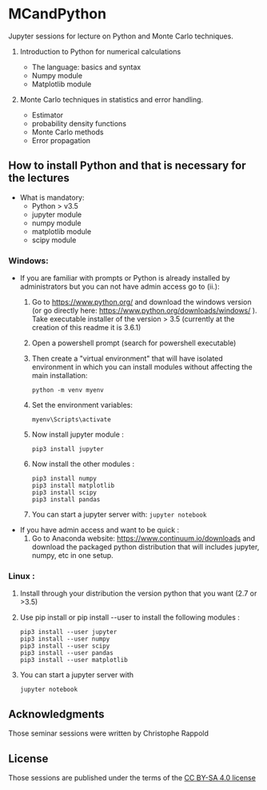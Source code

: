 # MCandPython

Jupyter sessions for lecture on Python and Monte Carlo techniques.

1. Introduction to Python for numerical calculations
   + The language: basics and syntax
   + Numpy module
   + Matplotlib module

2. Monte Carlo techniques in statistics and error handling.
   + Estimator 
   + probability density functions
   + Monte Carlo methods
   + Error propagation
   
## How to install Python and that is necessary for the lectures

  + What is mandatory:
    - Python > v3.5
    - jupyter module
    - numpy module
    - matplotlib module
    - scipy module

     
### Windows:
  - If you are familiar with prompts or Python is already installed by administrators but you can not have admin access go to (ii.):  
    1. Go to https://www.python.org/ and download the windows version (or go directly here: https://www.python.org/downloads/windows/ ). Take executable installer of the version > 3.5 (currently at the creation of this readme it is 3.6.1)
	
    2. Open a powershell prompt (search for powershell executable)
    3. Then create a "virtual environment" that will have isolated environment in which you can install modules without affecting the main installation:

        ```
        python -m venv myenv
        ```

    4. Set the environment variables:

        ```
        myenv\Scripts\activate
        ```

    5. Now install jupyter module :

        ```
        pip3 install jupyter
        ```
 
    6. Now install the other modules :

        ```
        pip3 install numpy
        pip3 install matplotlib
        pip3 install scipy
        pip3 install pandas
        ```

      7. You can start a jupyter server with:
        ```
        jupyter notebook
        ```
  - If you have admin access and want to be quick :
    1. Go to Anaconda website: https://www.continuum.io/downloads and download the packaged python distribution that will includes jupyter, numpy, etc in one setup.

### Linux :

  1. Install through your distribution the version python that you want (2.7 or >3.5)
  2. Use pip install or pip install --user to install the following modules :

        ```
        pip3 install --user jupyter
        pip3 install --user numpy
        pip3 install --user scipy
        pip3 install --user pandas
        pip3 install --user matplotlib
        ```
  3. You can start a jupyter server with

        ```
        jupyter notebook
        ```
 
## Acknowledgments

  Those seminar sessions were written by Christophe Rappold
  
## License 
  
  Those sessions are published under the terms of the [CC BY-SA 4.0 license](https://creativecommons.org/licenses/by-sa/4.0/)
